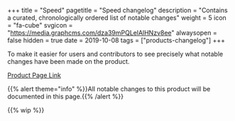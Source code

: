 +++
title = "Speed"
pagetitle = "Speed changelog"
description = "Contains a curated, chronologically ordered list of notable changes"
weight = 5
icon = "fa-cube"
svgicon = "https://media.graphcms.com/dza39mPQLelAlHNzv8ee"
alwaysopen = false
hidden = true
date = 2019-10-08
tags = ["products-changelog"]
+++

To make it easier for users and contributors to see precisely what notable changes have been made on the product.

[Product Page Link](https://www.travelgatex.com/products/speed)

{{% alert theme="info" %}}All notable changes to this product will be documented in this page.{{% /alert %}}

{{% wip %}}
